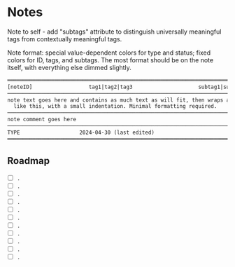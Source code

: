 # Notes

Note to self - add "subtags" attribute to distinguish universally meaningful tags from contextually meaningful tags.

Note format: special value-dependent colors for type and status; fixed colors for ID, tags, and subtags. The most format
should be on the note itself, with everything else dimmed slightly.

```txt
═════════════════════════════════════════════════════════════════════════════
[noteID]                  tag1|tag2|tag3                     subtag1|subtag2    
─────────────────────────────────────────────────────────────────────────────
note text goes here and contains as much text as will fit, then wraps around
  like this, with a small indentation. Minimal formatting required.
─────────────────────────────────────────────────────────────────────────────
note comment goes here
─────────────────────────────────────────────────────────────────────────────
TYPE                   2024-04-30 (last edited)                        STATUS
═════════════════════════════════════════════════════════════════════════════

```

## Roadmap

- [ ] .
- [ ] .
- [ ] .
- [ ] .
- [ ] .
- [ ] .
- [ ] .
- [ ] .
- [ ] .
- [ ] .
- [ ] .
